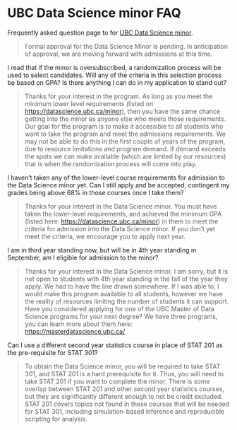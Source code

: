# UBC Data Science minor FAQ
Frequently asked question page to for [UBC Data Science minor](https://datascience.ubc.ca/minor).

> Formal approval for the Data Science Minor is pending. In anticipation of approval, we are moving forward with admissions at this time.

I read that if the minor is oversubscribed, a randomization process will be used to select candidates. Will any of the criteria in this selection process be based on GPA? Is there anything I can do in my application to stand out?

> Thanks for your interest in the program. As long as you meet the minimum lower level requirements (listed on https://datascience.ubc.ca/minor), then you have the same chance getting into the minor as anyone else who meets those requirements. Our goal for the program is to make it accessible to all students who want to take the program and meet the admissions requirements. We may not be able to do this in the first couple of years of the program, due to resource limitations and program demand. If demand exceeds the spots we can make available (which are limited by our resources) that is when the randomization process will come into play. 

I haven’t taken any of the lower-level course requirements for admission to the Data Science minor yet. Can I still apply and be accepted, contingent my grades being above 68% in those courses once I take them? 

> Thanks for your interest in the Data Science minor. You must have taken the lower-level requirements, and achieved the minimum GPA (listed here: https://datascience.ubc.ca/minor) in them to meet the criteria for admission into the Data Science minor. If you don’t yet meet the criteria, we encourage you to apply next year.

I am in third year standing now, but will be in 4th year standing in September, am I eligible for admission to the minor?

> Thanks for your interest in the Data Science minor. I am sorry, but it is not open to students with 4th year standing in the fall of the year they apply. We had to have the line drawn somewhere. If I was able to, I would make this program available to all students, however we have the reality of resources limiting the number of students it can support. Have you considered applying for one of the UBC Master of Data Science programs for your next degree? We have three programs, you can learn more about them here: https://masterdatascience.ubc.ca/

Can I use a different second year statistics course in place of STAT 201 as the pre-requisite for STAT 301?

> To obtain the Data Science minor, you will be required to take STAT 301, and STAT 201 is a hard prerequisite for it. Thus, you will need to take STAT 201 if you want to complete the minor. There is some overlap between STAT 201 and other second year statistics courses, but they are significantly different enough to not be credit excluded. STAT 201 covers topics not found in these courses that will be needed for STAT 301, including simulation-based inference and reproducible scripting for analysis.
